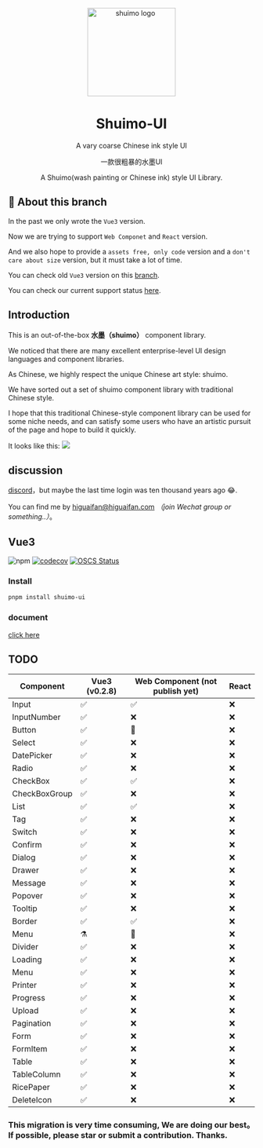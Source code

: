 <p align="center">
  <a href="https://shuimo.janghood.com" target="_blank" rel="noopener noreferrer">
    <img width="180" src="https://raw.githubusercontent.com/janghood/shuimo-ui/main/icons/logo.svg" 
        alt="shuimo logo">
  </a>
</p>
<h1 align="center">Shuimo-UI</h1>

<p align="center">A vary coarse Chinese ink style UI</p>
<p align="center">一款很粗暴的水墨UI</p>

<p align="center">A Shuimo(wash painting or Chinese ink) style UI Library.</p>

## 🚧 About this branch

In the past we only wrote the `Vue3` version.

Now we are trying to support `Web Componet` and `React` version.

And we also hope to provide a `assets free, only code` version and a `don't care about size` version,
but it must take a lot of time.

You can check old `Vue3` version on this [branch](https://github.com/janghood/shuimo-ui/tree/vue).

You can check our current support status [here](https://github.com/janghood/shuimo-ui/tree/main#TODO).

## Introduction

This is an out-of-the-box **水墨（shuimo）** component library.

We noticed that there are many excellent enterprise-level UI design languages and component libraries.

As Chinese, we highly respect the unique Chinese art style: shuimo.

We have sorted out a set of shuimo component library with traditional Chinese style.

I hope that this traditional Chinese-style component library can be used for some niche needs, and can satisfy some
users who have an artistic pursuit of the page and hope to build it quickly.

It looks like this:
<img src="https://github.com/janghood/shuimo-ui/blob/main/assets/img/example.png?raw=true">


## discussion

[discord](https://discord.gg/xy3BenWvYj)，but maybe the last time login was ten thousand years ago 😂.

You can find me by <a href="mailto:higuaifan@higuaifan.com">higuaifan@higuaifan.com</a>  _（join Wechat group or something..）_。

## Vue3

![npm](https://img.shields.io/npm/v/shuimo-ui?color=%23c50315&style=flat-square)
[![codecov](https://codecov.io/gh/janghood/shuimo-ui/branch/master/graph/badge.svg?token=JYTSFCTMZD)](https://codecov.io/gh/janghood/shuimo-ui)
[![OSCS Status](https://www.oscs1024.com/platform/badge/janghood/shuimo-ui.svg?size=small)](https://www.oscs1024.com/project/janghood/shuimo-ui?ref=badge_small)

### Install

```bash
pnpm install shuimo-ui
```
### document

[click here](https://shuimo.janghood.com)

## TODO

| Component     | Vue3 (v0.2.8) | Web Component (not publish yet) | React |
|---------------|---------------|---------------------------------|-------|
| Input         | ✅             | ✅                               | ❌     |
| InputNumber   | ✅             | ❌                               | ❌     |
| Button        | ✅             | 🚧                              | ❌     |
| Select        | ✅             | ❌                               | ❌     |
| DatePicker    | ✅             | ❌                               | ❌     |
| Radio         | ✅             | ❌                               | ❌     |
| CheckBox      | ✅             | ✅                               | ❌     |
| CheckBoxGroup | ✅             | ❌                               | ❌     |
| List          | ✅             | ✅                               | ❌     |
| Tag           | ✅             | ❌                               | ❌     |
| Switch        | ✅             | ❌                               | ❌     |
| Confirm       | ✅             | ❌                               | ❌     |
| Dialog        | ✅             | ❌                               | ❌     |
| Drawer        | ✅             | ❌                               | ❌     |
| Message       | ✅             | ❌                               | ❌     |
| Popover       | ✅             | ❌                               | ❌     |
| Tooltip       | ✅             | ❌                               | ❌     |
| Border        | ✅             | ✅                               | ❌     |
| Menu          | ⚗️            | 🚧️                             | ❌     |
| Divider       | ✅             | ❌                               | ❌     |
| Loading       | ✅             | ❌                               | ❌     |
| Menu          | ✅             | ❌                               | ❌     |
| Printer       | ✅             | ❌                               | ❌     |
| Progress      | ✅             | ❌                               | ❌     |
| Upload        | ✅             | ❌                               | ❌     |
| Pagination    | ✅             | ❌                               | ❌     |
| Form          | ✅             | ❌                               | ❌     |
| FormItem      | ✅             | ❌                               | ❌     |
| Table         | ✅             | ❌                               | ❌     |
| TableColumn   | ✅             | ❌                               | ❌     |
| RicePaper     | ✅             | ❌                               | ❌     |
| DeleteIcon    | ✅             | ❌                               | ❌     |

### This migration is very time consuming, We are doing our best。If possible, please star or submit a contribution. Thanks.
